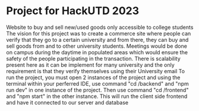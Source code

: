 # Project for HackUTD 2023
Website to buy and sell new/used goods only accessible to college students
The vision for this project was to create a commerce site where people can verify that they go to a certain university and from there, they can buy and sell goods from and to other university students. Meetings would be done on campus during the daytime in populated areas which would ensure the safety of the people participating in the transaction.
There is scalability present here as it can be implement for many university and the only requirement is that they verify themselves using their University email
To run the project, you must open 2 instances of the project and using the terminal within your perferred IDE, use command "cd /backend" and "npm run dev" in one instance of the project. Then use command "cd /frontend" and "npm start" in the other instance. This will run the client side frontend and have it connected to our server and database 
